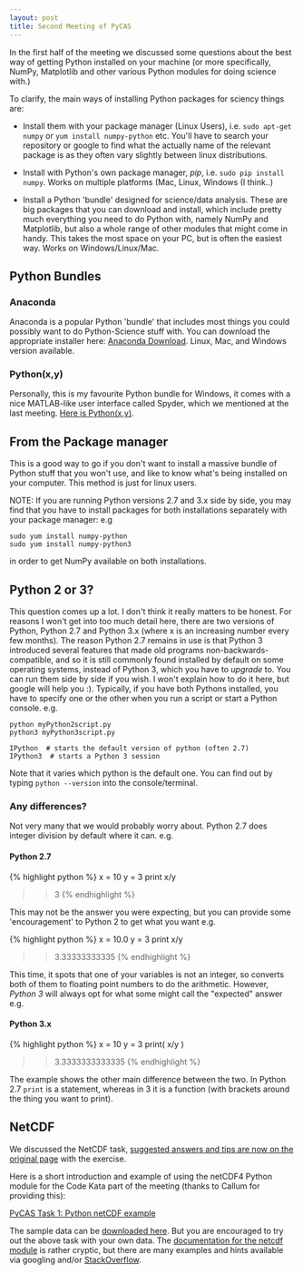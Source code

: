 ```yaml
---
layout: post
title: Second Meeting of PyCAS
---
```


In the first half of the meeting we discussed some questions about the best way of getting Python installed on your machine (or more specifically, NumPy, Matplotlib and other various Python modules for doing science with.)

To clarify, the main ways of installing Python packages for sciency things are:

- Install them with your package manager (Linux Users), i.e. `sudo apt-get numpy` or `yum install numpy-python` etc. You'll have to search your repository or google to find what the actually name of the relevant package is as they often vary slightly between linux distributions.

- Install with Python's own package manager, *pip*, i.e. `sudo pip install numpy`. Works on multiple platforms (Mac, Linux, Windows (I think..)

- Install a Python 'bundle' designed for science/data analysis. These are big packages that you can download and install, which include pretty much everything you need to do Python with, namely NumPy and Matplotlib, but also a whole range of other modules that might come in handy. This takes the most space on your PC, but is often the easiest way. Works on Windows/Linux/Mac. 

## Python Bundles

### Anaconda
Anaconda is a popular Python 'bundle' that includes most things you could possibly want to do Python-Science stuff with. You can download the appropriate installer here: [Anaconda Download](https://www.continuum.io/downloads). Linux, Mac, and Windows version available.

### Python(x,y)
Personally, this is my favourite Python bundle for Windows, it comes with a nice MATLAB-like user interface called Spyder, which we mentioned at the last meeting. [Here is Python(x,y)](http://python-xy.github.io/).

## From the Package manager
This is a good way to go if you don't want to install a massive bundle of Python stuff that you won't use, and like to know what's being installed on your computer. This method is just for linux users. 

NOTE: If you are running Python versions 2.7 and 3.x side by side, you may find that you have to install packages for both installations separately with your package manager: e.g

```
sudo yum install numpy-python
sudo yum install numpy-python3
```
in order to get NumPy available on both installations.

## Python 2 or 3?
This question comes up a lot. I don't think it really matters to be honest. For reasons I won't get into too much detail here, there are two versions of Python, Python 2.7 and Python 3.x (where x is an increasing number every few months). The reason Python 2.7 remains in use is that Python 3 introduced several features that made old programs non-backwards-compatible, and so it is still commonly found installed by default on some operating systems, instead of Python 3, which you have to _upgrade_ to. 
You can run them side by side if you wish. I won't explain how to do it here, but google will help you :). Typically, if you have both Pythons installed, you have to specify one or the other when you run a script or start a Python console. e.g.

```
python myPython2script.py
python3 myPython3script.py

IPython  # starts the default version of python (often 2.7)
IPython3  # starts a Python 3 session
```

Note that it varies which python is the default one. You can find out by typing `python --version` into the console/terminal.

### Any differences?

Not very many that we would probably worry about. Python 2.7 does integer division by default where it can. e.g.

#### Python 2.7
{% highlight python %}
x = 10
y = 3
print x/y

>> 3
{% endhighlight %}

This may not be the answer you were expecting, but you can provide some 'encouragement' to Python 2 to get what you want e.g.

{% highlight python %}
x = 10.0
y = 3
print x/y

>> 3.33333333335
{% endhighlight %}

This time, it spots that one of your variables is not an integer, so converts both of them to floating point numbers to do the arithmetic. However, *Python 3* will always opt for what some might call the "expected" answer e.g.

#### Python 3.x
{% highlight python %}
x = 10
y = 3
print( x/y )

>> 3.3333333333335
{% endhighlight %}

The example shows the other main difference between the two. In Python 2.7 `print` is a statement, whereas in 3 it is a function (with brackets around the thing you want to print).

## NetCDF

We discussed the NetCDF task, [suggested answers and tips are now on the original page](https://nbviewer.jupyter.org/github/AtmosCoders/PyCAS/blob/gh-pages/netCDF_example1.ipynb) with the exercise.

Here is a short introduction and example of using the netCDF4 Python module for the Code Kata part of the meeting (thanks to Callum for providing this):

[PyCAS Task 1: Python netCDF example](https://nbviewer.jupyter.org/github/AtmosCoders/PyCAS/blob/gh-pages/netCDF_example1.ipynb)

The sample data can be [downloaded here](https://github.com/AtmosCoders/PyCAS/blob/gh-pages/sample_data/sst_july_2015.nc?raw=true). But you are encouraged to try out the above task with your own data. The [documentation for the netcdf module](http://unidata.github.io/netcdf4-python/#netCDF4.Variable) is rather cryptic, but there are many examples and hints available via googling and/or [StackOverflow](http://stackoverflow.com/).
